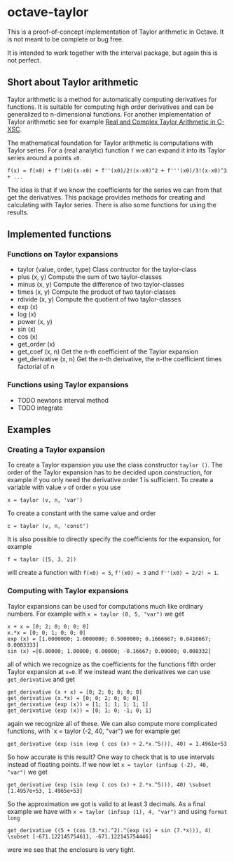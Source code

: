# octave-taylor

This is a proof-of-concept implementation of Taylor arithmetic in
Octave. It is not meant to be complete or bug free.

It is intended to work together with the interval package, but again
this is not perfect.

## Short about Taylor arithmetic

Taylor arithmetic is a method for automatically computing derivatives
for functions. It is suitable for computing high order derivatives and
can be generalized to n-dimensional functions. For another
implementation of Taylor arithmetic see for
example
[Real and Complex Taylor Arithmetic in C-XSC](http://www2.math.uni-wuppertal.de/~xsc/preprints/prep_05_4.pdf).

The mathematical foundation for Taylor arithmetic is computations with
Taylor series. For a (real analytic) function `f` we can expand it
into its Taylor series around a points `x0`.

```
f(x) = f(x0) + f'(x0)(x-x0) + f''(x0)/2!(x-x0)^2 + f'''(x0)/3!(x-x0)^3 + ...
```

The idea is that if we know the coefficients for the series we can
from that get the derivatives. This package provides methods for
creating and calculating with Taylor series. There is also some
functions for using the results.

## Implemented functions

### Functions on Taylor expansions

* taylor (value, order, type)
  Class contructor for the taylor-class
* plus (x, y)
  Compute the sum of two taylor-classes
* minus (x, y)
  Compute the difference of two taylor-classes
* times (x, y)
  Compute the product of two taylor-classes
* rdivide (x, y)
  Compute the quotient of two taylor-classes
* exp (x)
* log (x)
* power (x, y)
* sin (x)
* cos (x)
* get_order (x)
* get_coef (x, n)
  Get the n-th coefficient of the Taylor expansion
* get_derivative (x, n)
  Get the n-th derivative, the n-the coefficient times factorial of n

### Functions using Taylor expansions

* TODO newtons interval method
* TODO integrate

## Examples

### Creating a Taylor expansion

To create a Taylor expansion you use the class constructor `taylor
()`. The order of the Taylor expansion has to be decided upon
construction, for example if you only need the derivative order 1 is
sufficient. To create a variable with value `v` of order `n` you use

```
x = taylor (v, n, 'var')
```

To create a constant with the same value and order

```
c = taylor (v, n, 'const')
```

It is also possible to directly specify the coefficients for the
expansion, for example

```
f = taylor ([5, 3, 2])
```

will create a function with `f(x0) = 5`, `f'(x0) = 3` and `f''(x0) =
2/2! = 1`.

### Computing with Taylor expansions

Taylor expansions can be used for computations much like ordinary
numbers. For example with `x = taylor (0, 5, "var")` we get

```
x + x = [0; 2; 0; 0; 0; 0]
x.*x = [0; 0; 1; 0; 0; 0]
exp (x) = [1.0000000; 1.0000000; 0.5000000; 0.1666667; 0.0416667; 0.0083333]
sin (x) =[0.00000; 1.00000; 0.00000; -0.16667; 0.00000; 0.008332]
```

all of which we recognize as the coefficients for the functions fifth
order Taylor expansion at `x=0`. If we instead want the derivatives we
can use `get_derivative` and get

```
get_derivative (x + x) = [0; 2; 0; 0; 0; 0]
get_derivative (x.*x) = [0; 0; 2; 0; 0; 0]
get_derivative (exp (x)) = [1; 1; 1; 1; 1; 1]
get_derivative (exp (x)) = [0; 1; 0; -1; 0; 1]
```

again we recognize all of these. We can also compute more complicated
functions, with `x = taylor (-2, 40, "var") we for example get

```
get_derivative (exp (sin (exp ( cos (x) + 2.*x.^5))), 40) = 1.4961e+53
```

So how accurate is this result? One way to check that is to use
intervals instead of floating points. If we now let `x = taylor
(infsup (-2), 40, "var")` we get

```
get_derivative (exp (sin (exp ( cos (x) + 2.*x.^5))), 40) \subset [1.4957e+53, 1.4965e+53]
```

So the approximation we got is valid to at least 3 decimals. As a
final example we have with `x = taylor (infsup (1), 4, "var")` and
using `format long`

```
get_derivative ((5 + (cos (3.*x).^2).^(exp (x) + sin (7.*x))), 4) \subset [-671.122145754611, -671.122145754446]
```

were we see that the enclosure is very tight.
